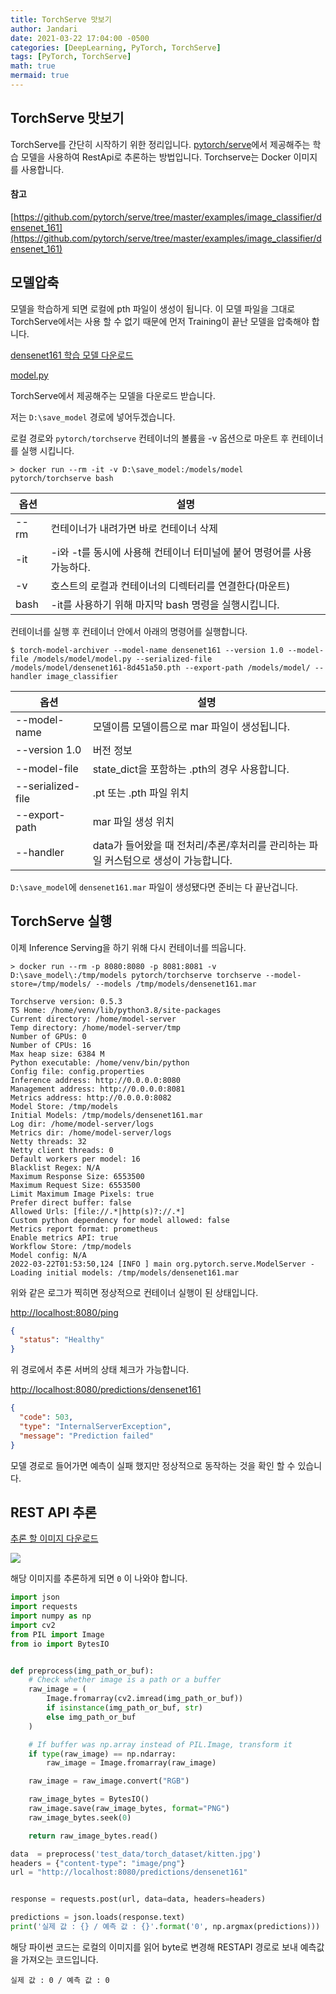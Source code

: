 ```yaml
---
title: TorchServe 맛보기
author: Jandari
date: 2021-03-22 17:04:00 -0500
categories: [DeepLearning, PyTorch, TorchServe]
tags: [PyTorch, TorchServe]
math: true
mermaid: true
---
```

## TorchServe 맛보기

TorchServe를 간단히 시작하기 위한 정리입니다.
[pytorch/serve](https://github.com/pytorch/serve)에서 제공해주는 학습 모델을 사용하여 RestApi로 추론하는 방법입니다.
Torchserve는 Docker 이미지를 사용합니다.

#### 참고
[https://github.com/pytorch/serve/tree/master/examples/image_classifier/densenet_161](https://github.com/pytorch/serve/tree/master/examples/image_classifier/densenet_161)


## 모델압축

모델을 학습하게 되면 로컬에 pth 파일이 생성이 됩니다. 이 모델 파일을 그대로 TorchServe에서는 사용 할 수 없기 때문에 먼저 Training이 끝난 모델을 압축해야 합니다.

[densenet161 학습 모델 다운로드](https://download.pytorch.org/models/densenet161-8d451a50.pth)

[model.py](https://github.com/pytorch/serve/blob/master/examples/image_classifier/densenet_161/model.py)


TorchServe에서 제공해주는 모델을 다운로드 받습니다.

저는 `D:\save_model` 경로에 넣어두겠습니다.

로컬 경로와 `pytorch/torchserve` 컨테이너의 볼륨을 -v 옵션으로 마운트 후 컨테이너를 실행 시킵니다.

```
> docker run --rm -it -v D:\save_model:/models/model pytorch/torchserve bash
```

|옵션|설명|
|-|-|
|--rm | 컨테이너가 내려가면 바로 컨테이너 삭제|
|-it | -i와 -t를 동시에 사용해 컨테이너 터미널에 붙어 명령어를 사용가능하다.|
|-v | 호스트의 로컬과 컨테이너의 디렉터리를 연결한다(마운트)|
|bash | -it를 사용하기 위해 마지막 bash 명령을 실행시킵니다.|


컨테이너를 실행 후 컨테이너 안에서 아래의 명령어를 실행합니다.

```
$ torch-model-archiver --model-name densenet161 --version 1.0 --model-file /models/model/model.py --serialized-file /models/model/densenet161-8d451a50.pth --export-path /models/model/ --handler image_classifier
```

|옵션|설명|
|-|-|
|--model-name|모델이름 모델이름으로 mar 파일이 생성됩니다.|
|--version 1.0|버전 정보|
|--model-file|state_dict을 포함하는 .pth의 경우 사용합니다.|
|--serialized-file|.pt 또는 .pth 파일 위치|
|--export-path|mar 파일 생성 위치|
|--handler|data가 들어왔을 때 전처리/추론/후처리를 관리하는 파일 커스텀으로 생성이 가능합니다.|

`D:\save_model`에 `densenet161.mar` 파일이 생성됐다면 준비는 다 끝난겁니다.

## TorchServe 실행

이제 Inference Serving을 하기 위해 다시 컨테이너를 띄웁니다.

```
> docker run --rm -p 8080:8080 -p 8081:8081 -v D:\save_model\:/tmp/models pytorch/torchserve torchserve --model-store=/tmp/models/ --models /tmp/models/densenet161.mar
```

```
Torchserve version: 0.5.3
TS Home: /home/venv/lib/python3.8/site-packages
Current directory: /home/model-server
Temp directory: /home/model-server/tmp
Number of GPUs: 0
Number of CPUs: 16
Max heap size: 6384 M
Python executable: /home/venv/bin/python
Config file: config.properties
Inference address: http://0.0.0.0:8080
Management address: http://0.0.0.0:8081
Metrics address: http://0.0.0.0:8082
Model Store: /tmp/models
Initial Models: /tmp/models/densenet161.mar
Log dir: /home/model-server/logs
Metrics dir: /home/model-server/logs
Netty threads: 32
Netty client threads: 0
Default workers per model: 16
Blacklist Regex: N/A
Maximum Response Size: 6553500
Maximum Request Size: 6553500
Limit Maximum Image Pixels: true
Prefer direct buffer: false
Allowed Urls: [file://.*|http(s)?://.*]
Custom python dependency for model allowed: false
Metrics report format: prometheus
Enable metrics API: true
Workflow Store: /tmp/models
Model config: N/A
2022-03-22T01:53:50,124 [INFO ] main org.pytorch.serve.ModelServer - Loading initial models: /tmp/models/densenet161.mar
```

위와 같은 로그가 찍히면 정상적으로 컨테이너 실행이 된 상태입니다.

[http://localhost:8080/ping](http://localhost:8080/ping)

```json
{
  "status": "Healthy"
}
```

위 경로에서 추론 서버의 상태 체크가 가능합니다.

[http://localhost:8080/predictions/densenet161](http://localhost:8080/predictions/densenet161)

```json
{
  "code": 503,
  "type": "InternalServerException",
  "message": "Prediction failed"
}
```

모델 경로로 들어가면 예측이 실패 했지만 정상적으로 동작하는 것을 확인 할 수 있습니다.

## REST API 추론

[추론 할 이미지 다운로드](https://github.com/pytorch/serve/blob/master/examples/image_classifier/kitten.jpg)

![](https://images.velog.io/images/jandari91/post/c7adb1e9-c988-4591-81c1-a909d7677abb/image.png)

해당 이미지를 추론하게 되면 `0` 이 나와야 합니다.

```py
import json
import requests
import numpy as np
import cv2
from PIL import Image
from io import BytesIO


def preprocess(img_path_or_buf):
    # Check whether image is a path or a buffer
    raw_image = (
        Image.fromarray(cv2.imread(img_path_or_buf))
        if isinstance(img_path_or_buf, str)
        else img_path_or_buf
    )

    # If buffer was np.array instead of PIL.Image, transform it
    if type(raw_image) == np.ndarray:
        raw_image = Image.fromarray(raw_image)

    raw_image = raw_image.convert("RGB")

    raw_image_bytes = BytesIO()
    raw_image.save(raw_image_bytes, format="PNG")
    raw_image_bytes.seek(0)

    return raw_image_bytes.read()

data  = preprocess('test_data/torch_dataset/kitten.jpg')
headers = {"content-type": "image/png"}
url = "http://localhost:8080/predictions/densenet161"


response = requests.post(url, data=data, headers=headers)

predictions = json.loads(response.text)
print('실제 값 : {} / 예측 값 : {}'.format('0', np.argmax(predictions)))
```

해당 파이썬 코드는 로컬의 이미지를 읽어 byte로 변경해 RESTAPI 경로로 보내 예측값을 가져오는 코드입니다.

```
실제 값 : 0 / 예측 값 : 0
```